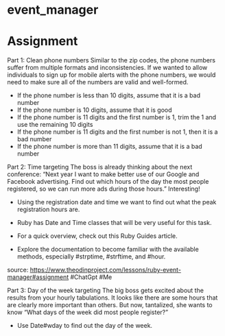 # event_manager

# Assignment
Part 1: Clean phone numbers
Similar to the zip codes, the phone numbers suffer from multiple formats and inconsistencies. If we wanted to allow individuals to sign up for mobile alerts with the phone numbers, we would need to make sure all of the numbers are valid and well-formed.

- If the phone number is less than 10 digits, assume that it is a bad number
- If the phone number is 10 digits, assume that it is good
- If the phone number is 11 digits and the first number is 1, trim the 1 and use the remaining 10 digits
- If the phone number is 11 digits and the first number is not 1, then it is a bad number
- If the phone number is more than 11 digits, assume that it is a bad number


Part 2: Time targeting
The boss is already thinking about the next conference: “Next year I want to make better use of our Google and Facebook advertising. Find out which hours of the day the most people registered, so we can run more ads during those hours.” Interesting!

- Using the registration date and time we want to find out what the peak registration hours are.

- Ruby has Date and Time classes that will be very useful for this task.

- For a quick overview, check out this Ruby Guides article.

- Explore the documentation to become familiar with the available methods, especially #strptime, #strftime, and #hour.

source: https://www.theodinproject.com/lessons/ruby-event-manager#assignment
#ChatGpt #Me


Part 3: Day of the week targeting
The big boss gets excited about the results from your hourly tabulations. It looks like there are some hours that are clearly more important than others. But now, tantalized, she wants to know “What days of the week did most people register?”

- Use Date#wday to find out the day of the week.
